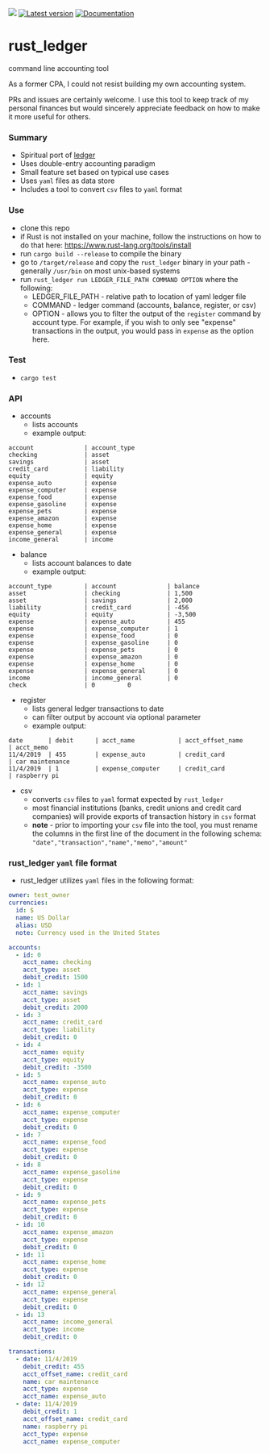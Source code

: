 ![](https://github.com/ebcrowder/rust-ledger/workflows/rust_ledger/badge.svg)
[![Latest version](https://img.shields.io/crates/v/rust_ledger.svg)](https://crates.io/crates/rust_ledger)
[![Documentation](https://docs.rs/rust_ledger/badge.svg)](https://docs.rs/rust_ledger)

# rust_ledger

command line accounting tool

As a former CPA, I could not resist building my own accounting system.

PRs and issues are certainly welcome. I use this tool to keep track of my personal finances but would sincerely appreciate feedback on how to make it more useful for others.

### Summary

- Spiritual port of [ledger](https://github.com/ledger/ledger)
- Uses double-entry accounting paradigm
- Small feature set based on typical use cases
- Uses `yaml` files as data store
- Includes a tool to convert `csv` files to `yaml` format

### Use

- clone this repo
- if Rust is not installed on your machine, follow the instructions on how to do that here: https://www.rust-lang.org/tools/install
- run `cargo build --release` to compile the binary
- go to `/target/release` and copy the `rust_ledger` binary in your path - generally `/usr/bin` on most unix-based systems
- run `rust_ledger run LEDGER_FILE_PATH COMMAND OPTION` where the following:
  - LEDGER_FILE_PATH - relative path to location of yaml ledger file
  - COMMAND - ledger command (accounts, balance, register, or csv)
  - OPTION - allows you to filter the output of the `register` command by account type. For example, if you wish to only see "expense" transactions in the output, you would pass in `expense` as the option here.

### Test

- `cargo test`

### API

- accounts
  - lists accounts
  - example output:

```
account              | account_type
checking             | asset
savings              | asset
credit_card          | liability
equity               | equity
expense_auto         | expense
expense_computer     | expense
expense_food         | expense
expense_gasoline     | expense
expense_pets         | expense
expense_amazon       | expense
expense_home         | expense
expense_general      | expense
income_general       | income
```

- balance
  - lists account balances to date
  - example output:

```
account_type         | account              | balance
asset                | checking             | 1,500
asset                | savings              | 2,000
liability            | credit_card          | -456
equity               | equity               | -3,500
expense              | expense_auto         | 455
expense              | expense_computer     | 1
expense              | expense_food         | 0
expense              | expense_gasoline     | 0
expense              | expense_pets         | 0
expense              | expense_amazon       | 0
expense              | expense_home         | 0
expense              | expense_general      | 0
income               | income_general       | 0
check                | 0         0
```

- register
  - lists general ledger transactions to date
  - can filter output by account via optional parameter
  - example output:

```
date       | debit      | acct_name            | acct_offset_name     | acct_memo
11/4/2019  | 455        | expense_auto         | credit_card          | car maintenance
11/4/2019  | 1          | expense_computer     | credit_card          | raspberry pi
```

- csv
  - converts `csv` files to `yaml` format expected by `rust_ledger`
  - most financial institutions (banks, credit unions and credit card companies) will provide exports of transaction history in `csv` format
  - **note** - prior to importing your `csv` file into the tool, you must rename the columns in the first line of the document in the following schema:
    `"date","transaction","name","memo","amount"`

### rust_ledger `yaml` file format

- rust_ledger utilizes `yaml` files in the following format:

```yaml
owner: test_owner
currencies:
  id: $
  name: US Dollar
  alias: USD
  note: Currency used in the United States

accounts:
  - id: 0
    acct_name: checking
    acct_type: asset
    debit_credit: 1500
  - id: 1
    acct_name: savings
    acct_type: asset
    debit_credit: 2000
  - id: 3
    acct_name: credit_card
    acct_type: liability
    debit_credit: 0
  - id: 4
    acct_name: equity
    acct_type: equity
    debit_credit: -3500
  - id: 5
    acct_name: expense_auto
    acct_type: expense
    debit_credit: 0
  - id: 6
    acct_name: expense_computer
    acct_type: expense
    debit_credit: 0
  - id: 7
    acct_name: expense_food
    acct_type: expense
    debit_credit: 0
  - id: 8
    acct_name: expense_gasoline
    acct_type: expense
    debit_credit: 0
  - id: 9
    acct_name: expense_pets
    acct_type: expense
    debit_credit: 0
  - id: 10
    acct_name: expense_amazon
    acct_type: expense
    debit_credit: 0
  - id: 11
    acct_name: expense_home
    acct_type: expense
    debit_credit: 0
  - id: 12
    acct_name: expense_general
    acct_type: expense
    debit_credit: 0
  - id: 13
    acct_name: income_general
    acct_type: income
    debit_credit: 0

transactions:
  - date: 11/4/2019
    debit_credit: 455
    acct_offset_name: credit_card
    name: car maintenance
    acct_type: expense
    acct_name: expense_auto
  - date: 11/4/2019
    debit_credit: 1
    acct_offset_name: credit_card
    name: raspberry pi
    acct_type: expense
    acct_name: expense_computer
```
